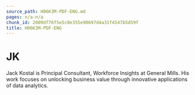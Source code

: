 ```yaml
---
source_path: H06K3M-PDF-ENG.md
pages: n/a-n/a
chunk_id: 2009df76f5e5c0e355e90697d4a31f4547b5d59f
title: H06K3M-PDF-ENG
---
```

# JK

Jack Kostal is Principal Consultant, Workforce Insights at General Mills. His work focuses on unlocking business value through innovative applications of data analytics.

